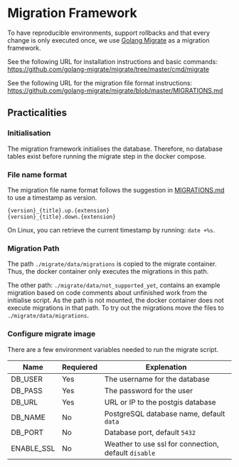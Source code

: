 # Migration Framework

To have reproducible environments, support rollbacks and that every change is only executed once, we use [Golang Migrate](https://github.com/golang-migrate/migrate/tree/master) as a migration framework.

See the following URL for installation instructions and basic commands:
<https://github.com/golang-migrate/migrate/tree/master/cmd/migrate>

See the following URL for the migration file format instructions:
<https://github.com/golang-migrate/migrate/blob/master/MIGRATIONS.md>

## Practicalities

### Initialisation

The migration framework initialises the database. Therefore, no database tables exist before running the migrate step in the docker compose.

### File name format

The migration file name format follows the suggestion in [MIGRATIONS.md](https://github.com/golang-migrate/migrate/blob/master/MIGRATIONS.md) to use a timestamp as version.

```
{version}_{title}.up.{extension}
{version}_{title}.down.{extension}
```

On Linux, you can retrieve the current timestamp by running: `date +%s`.

### Migration Path

The path `./migrate/data/migrations` is copied to the migrate container. Thus, the docker container only executes the migrations in this path.

The other path: `./migrate/data/not_supported_yet`, contains an example migration based on code comments about unfinished work from the initialise script. As the path is not mounted, the docker container does not execute migrations in that path. To try out the migrations move the files to `./migrate/data/migrations`.

### Configure migrate image

There are a few environment variables needed to run the migrate script.

| Name       | Requiered | Explenation                                          |
|------------|-----------|------------------------------------------------------|
| DB_USER    | Yes       | The username for the database                        |
| DB_PASS    | Yes       | The password for the user                            |
| DB_URL     | Yes       | URL or IP to the postgis database                    |
| DB_NAME    | No        | PostgreSQL database name, default `data`             |
| DB_PORT    | No        | Database port, default `5432`                        |
| ENABLE_SSL | No        | Weather to use ssl for connection, default `disable` |
